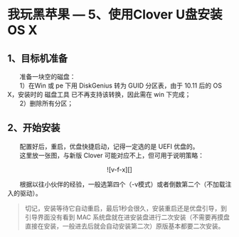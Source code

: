 # 我玩黑苹果 — 5、使用Clover U盘安装 OS X

## 1、目标机准备
&nbsp;&nbsp;&nbsp;&nbsp;&nbsp;&nbsp;&nbsp;准备一块空的磁盘：<br/>
&nbsp;&nbsp;&nbsp;&nbsp;&nbsp;&nbsp;&nbsp;1）在Win 或 pe 下用 DiskGenius 转为 GUID 分区表，由于 10.11 后的 OS X，安装时的 磁盘工具 已不再支持该转换，因此需在 win 下完成；<br/>
&nbsp;&nbsp;&nbsp;&nbsp;&nbsp;&nbsp;&nbsp;2）删除所有分区；

## 2、开始安装
&nbsp;&nbsp;&nbsp;&nbsp;&nbsp;&nbsp;&nbsp;配置好后，重启，优盘快捷启动，记得一定选的是 UEFI 优盘的。<br/>
&nbsp;&nbsp;&nbsp;&nbsp;&nbsp;&nbsp;&nbsp;这里放一张图，与新版 Clover 可能对应不上，但可用于说明策略：

<center>![v-f-x][]</center>

&nbsp;&nbsp;&nbsp;&nbsp;&nbsp;&nbsp;&nbsp;根据以往小伙伴的经验，一般选第四个（-v模式）或者倒数第二个（不加载注入的驱动）。

> 切记，安装等待它自动重启，最后1秒会很久，安装重启还是优盘引导，到引导界面没有看到 MAC 系统盘就在进安装盘进行二次安装（不需要再摸盘直接在安装，一般进去后就会自动安装第二次）原版基本都要二次安装。











<div style="display:none;">
[v-f-x]:

</div>
